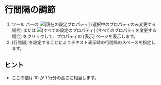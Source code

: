 # 行間隔の調節

1. ツール バーの
![[現在の設定プロパティ]](../../images/properties..png)
(選択中のプロパティのみ変更する場合) または
![[すべての設定のプロパティ]](../../images/allproperties..png)
(すべてのプロパティを変更する場合) をクリックして、プロパティの \[表示\] ページを表示します。
2. \[行間隔\] を設定することによりテキスト表示時の行間隔のスペースを指定します。

## ヒント

- ここの値は 10 が 1 行分の高さに相当します。
